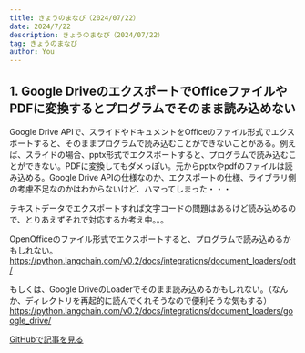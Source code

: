 ```yaml
---
title: きょうのまなび（2024/07/22）
date: 2024/7/22
description: きょうのまなび（2024/07/22）
tag: きょうのまなび
author: You
---
```


## 1. Google DriveのエクスポートでOfficeファイルやPDFに変換するとプログラムでそのまま読み込めない

Google Drive APIで、スライドやドキュメントをOfficeのファイル形式でエクスポートすると、そのままプログラムで読み込むことができないことがある。例えば、スライドの場合、pptx形式でエクスポートすると、プログラムで読み込むことができない。PDFに変換してもダメっぽい。元からpptxやpdfのファイルは読み込める。Google Drive APIの仕様なのか、エクスポートの仕様、ライブラリ側の考慮不足なのかはわからないけど、ハマってしまった・・・

テキストデータでエクスポートすれば文字コードの問題はあるけど読み込めるので、とりあえずそれで対応するか考え中。。。

OpenOfficeのファイル形式でエクスポートすると、プログラムで読み込めるかもしれない。
https://python.langchain.com/v0.2/docs/integrations/document_loaders/odt/

もしくは、Google DriveのLoaderでそのまま読み込めるかもしれない。（なんか、ディレクトリを再起的に読んでくれそうなので便利そうな気もする）
https://python.langchain.com/v0.2/docs/integrations/document_loaders/google_drive/

[GitHubで記事を見る](https://github.com/kght6123/kght6123.page-v2/blob/main/pages/posts/todays-lesson/20240722.md)
